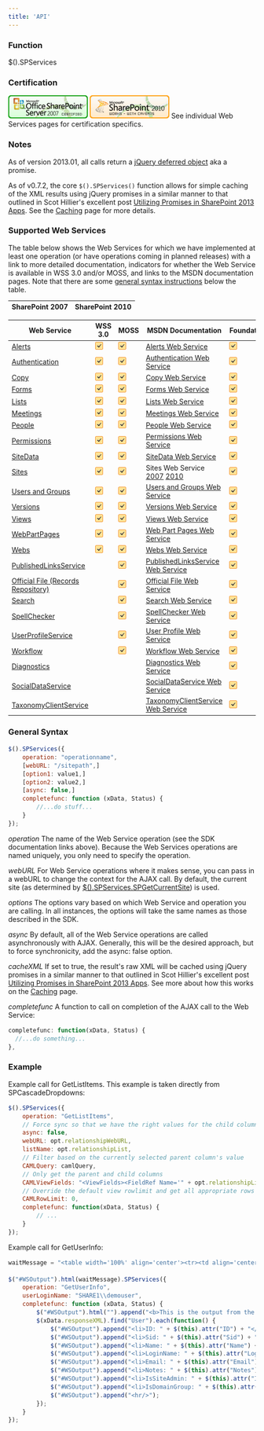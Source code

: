```yaml
---
title: 'API'
---
```


### Function

$().SPServices

### Certification

[![Certified for SharePoint 2007](../../img/sp2007-cert.jpg)](../../glossary/index.md#Certification) [![Works with Caveats with SharePoint 2010](../../img/sp2010-works.jpg)](../../glossary/index.md##Certification)
See individual Web Services pages for certification specifics.

### Notes

As of version 2013.01, all calls return a [jQuery deferred object](http://api.jquery.com/category/deferred-object/) aka a promise.

As of v0.7.2, the core `$().SPServices()` function allows for simple caching of the XML results using jQuery promises in a similar manner to that outlined in Scot Hillier's excellent post [Utilizing Promises in SharePoint 2013 Apps](http://www.shillier.com/archive/2012/11/29/utilizing-promises-in-sharepoint-2013-apps.aspx). See the [Caching](/wikipage?title=Caching) page for more details.

### Supported Web Services

The table below shows the Web Services for which we have implemented at least one operation (or have operations coming in planned releases) with a link to more detailed documentation, indicators for whether the Web Service is available in WSS 3.0 and/or MOSS, and links to the MSDN documentation pages. Note that there are some [general syntax instructions](/wikipage?title=%24%28%29.SPServices&ANCHOR#GeneralSyntax) below the table.

| SharePoint 2007 | SharePoint 2010 |
| --------------- | --------------- |

| Web Service | WSS 3.0 | MOSS | MSDN Documentation | Foundation | SP2010 |
| ----------- | ------- | ---- | ------------------ | ---------- | ------ |
| [Alerts](Alerts.md) | ![](../../img/checkmark.gif) | ![](../../img/checkmark.gif) | [Alerts Web Service](http://msdn.microsoft.com/en-us/library/alerts.aspx) | ![](../../img/checkmark.gif) | ![](../../img/checkmark.gif) |
| [Authentication](Authentication.md) | ![](../../img/checkmark.gif) | ![](../../img/checkmark.gif) | [Authentication Web Service](http://msdn.microsoft.com/en-us/library/authentication.aspx) | ![](../../img/checkmark.gif) | ![](../../img/checkmark.gif) |
| [Copy](Copy.md) | ![](../../img/checkmark.gif) | ![](../../img/checkmark.gif) | [Copy Web Service](http://msdn.microsoft.com/en-us/library/copy.aspx) | ![](../../img/checkmark.gif) | ![](../../img/checkmark.gif) |
| [Forms](Forms.md) | ![](../../img/checkmark.gif) | ![](../../img/checkmark.gif) | [Forms Web Service](http://msdn.microsoft.com/en-us/library/forms.aspx) | ![](../../img/checkmark.gif) | ![](../../img/checkmark.gif) |
| [Lists](Lists.md) | ![](../../img/checkmark.gif) | ![](../../img/checkmark.gif) | [Lists Web Service](http://msdn.microsoft.com/en-us/library/lists.aspx) | ![](../../img/checkmark.gif) | ![](../../img/checkmark.gif) |
| [Meetings](Meetings.md) | ![](../../img/checkmark.gif) | ![](../../img/checkmark.gif) | [Meetings Web Service](http://msdn.microsoft.com/en-us/library/ms774629.aspx) | ![](../../img/checkmark.gif) | ![](../../img/checkmark.gif) |
| [People](People.md) | ![](../../img/checkmark.gif) | ![](../../img/checkmark.gif) | [People Web Service](http://msdn.microsoft.com/en-us/library/people.aspx) | ![](../../img/checkmark.gif) | ![](../../img/checkmark.gif) |
| [Permissions](Permissions.md) | ![](../../img/checkmark.gif) | ![](../../img/checkmark.gif) | [Permissions Web Service](http://msdn.microsoft.com/en-us/library/permissions.aspx) | ![](../../img/checkmark.gif) | ![](../../img/checkmark.gif) |
| [SiteData](SiteData.md) | ![](../../img/checkmark.gif) | ![](../../img/checkmark.gif) | [SiteData Web Service](http://msdn.microsoft.com/en-us/library/ms774821(v=office.12).aspx) | ![](../../img/checkmark.gif) | ![](../../img/checkmark.gif) |
| [Sites](Sites.md) | ![](../../img/checkmark.gif) | ![](../../img/checkmark.gif) | Sites Web Service [2007](http://msdn.microsoft.com/en-us/library/ms774847(v=office.12).aspx) [2010](http://msdn.microsoft.com/en-us/library/bb250173.aspx) | ![](../../img/checkmark.gif) | ![](../../img/checkmark.gif) |
| [Users and Groups](Users%20and%20Groups.md) | ![](../../img/checkmark.gif) | ![](../../img/checkmark.gif) | [Users and Groups Web Service](http://msdn.microsoft.com/en-us/library/ms772647.aspx) | ![](../../img/checkmark.gif) | ![](../../img/checkmark.gif) |
| [Versions](Versions.md) | ![](../../img/checkmark.gif) | ![](../../img/checkmark.gif) | [Versions Web Service](http://msdn.microsoft.com/en-us/library/ms772545.aspx) | ![](../../img/checkmark.gif) | ![](../../img/checkmark.gif) |
| [Views](Views.md) | ![](../../img/checkmark.gif) | ![](../../img/checkmark.gif) | [Views Web Service](http://msdn.microsoft.com/en-us/library/views.aspx) | ![](../../img/checkmark.gif) | ![](../../img/checkmark.gif) |
| [WebPartPages](WebPartPages.md) | ![](../../img/checkmark.gif) | ![](../../img/checkmark.gif) | [Web Part Pages Web Service](http://msdn.microsoft.com/en-us/library/ms774569.aspx) | ![](../../img/checkmark.gif) | ![](../../img/checkmark.gif) |
| [Webs](Webs.md) | ![](../../img/checkmark.gif) | ![](../../img/checkmark.gif) | [Webs Web Service](http://msdn.microsoft.com/en-us/library/webs.aspx) | ![](../../img/checkmark.gif) | ![](../../img/checkmark.gif) |
| [PublishedLinksService](PublishedLinksService.md) | | ![](../../img/checkmark.gif) | [PublishedLinksService Web Service](http://msdn.microsoft.com/en-us/library/aa981003.aspx) | ![](../../img/checkmark.gif) |
| [Official File (Records Repository)](OfficialFile.md) | | ![](../../img/checkmark.gif) | [Official File Web Service](http://msdn.microsoft.com/en-us/library/aa981147(v=office.12).aspx) | ![](../../img/checkmark.gif) |
| [Search](Search.md) | | ![](../../img/checkmark.gif) | [Search Web Service](http://msdn.microsoft.com/en-us/library/search.aspx) | ![](../../img/checkmark.gif) |
| [SpellChecker](SpellChecker.md) | | ![](../../img/checkmark.gif) | [SpellChecker Web Service](http://msdn.microsoft.com/en-us/library/microsoft.sharepoint.publishing.spellchecker.spellcheck.aspx) | ![](../../img/checkmark.gif) |
| [UserProfileService](UserProfileService.md) | | ![](../../img/checkmark.gif) | [User Profile Web Service](http://msdn.microsoft.com/en-us/library/aa981571.aspx) | ![](../../img/checkmark.gif) |
| [Workflow](Workflow.md) | | ![](../../img/checkmark.gif) | [Workflow Web Service](http://msdn.microsoft.com/en-us/library/aa981383.aspx) | ![](../../img/checkmark.gif) |
| [Diagnostics](Diagnostics.md) | | | [Diagnostics Web Service](http://msdn.microsoft.com/en-us/library/ee551419.aspx) | ![](../../img/checkmark.gif) | ![](../../img/checkmark.gif) |
| [SocialDataService](SocialDataService) | | | [SocialDataService Web Service](http://msdn.microsoft.com/en-us/library/ee590294.aspx) | ![](../../img/checkmark.gif) |
| [TaxonomyClientService](TaxonomyClientService) | | | [TaxonomyClientService Web Service](http://msdn.microsoft.com/en-us/library/ee586638.aspx) | ![](../../img/checkmark.gif) |

### General Syntax

```javascript
$().SPServices({
	operation: "operationname",
	[webURL: "/sitepath",]
	[option1: value1,]
	[option2: value2,]
	[async: false,]
	completefunc: function (xData, Status) {
		//...do stuff...
	}
});
```

_operation_
The name of the Web Service operation (see the SDK documentation links above). Because the Web Services operations are named uniquely, you only need to specify the operation.

_webURL_
For Web Service operations where it makes sense, you can pass in a webURL to change the context for the AJAX call. By default, the current site (as determined by [$().SPServices.SPGetCurrentSite](/docs/utilities/SPGetCurrentSite.md)) is used.

_options_
The options vary based on which Web Service and operation you are calling. In all instances, the options will take the same names as those described in the SDK.

_async_
By default, all of the Web Service operations are called asynchronously with AJAX. Generally, this will be the desired approach, but to force synchronicity, add the async: false option.

_cacheXML_
If set to true, the result's raw XML will be cached using jQuery promises in a similar manner to that outlined in Scot Hillier's excellent post [Utilizing Promises in SharePoint 2013 Apps](http://www.shillier.com/archive/2012/11/29/utilizing-promises-in-sharepoint-2013-apps.aspx). See more about how this works on the [Caching](/wikipage?title=Caching) page.

_completefunc_
A function to call on completion of the AJAX call to the Web Service:

```javascript
completefunc: function(xData, Status) {
  //...do something...
},
```

### Example

Example call for GetListItems. This example is taken directly from SPCascadeDropdowns:

```javascript
$().SPServices({
	operation: "GetListItems",
	// Force sync so that we have the right values for the child column onchange trigger
	async: false,
	webURL: opt.relationshipWebURL,
	listName: opt.relationshipList,
	// Filter based on the currently selected parent column's value
	CAMLQuery: camlQuery,
	// Only get the parent and child columns
	CAMLViewFields: "<ViewFields><FieldRef Name='" + opt.relationshipListParentColumn + "' /><FieldRef Name='" + opt.relationshipListChildColumn + "' /></ViewFields>",
	// Override the default view rowlimit and get all appropriate rows
	CAMLRowLimit: 0,
	completefunc: function(xData, Status) {
		// ...
	}
});
```

Example call for GetUserInfo:
```javascript
waitMessage = "<table width='100%' align='center'><tr><td align='center'><img src='/_layouts/images/gears_an.gif'/></td></tr></table>";

$("#WSOutput").html(waitMessage).SPServices({
	operation: "GetUserInfo",
	userLoginName: "SHARE1\\demouser",
	completefunc: function (xData, Status) {
		$("#WSOutput").html("").append("<b>This is the output from the GetUserInfo operation:</b>");
		$(xData.responseXML).find("User").each(function() {
			$("#WSOutput").append("<li>ID: " + $(this).attr("ID") + "</li>");
			$("#WSOutput").append("<li>Sid: " + $(this).attr("Sid") + "</li>");
			$("#WSOutput").append("<li>Name: " + $(this).attr("Name") + "</li>");
			$("#WSOutput").append("<li>LoginName: " + $(this).attr("LoginName") + "</li>");
			$("#WSOutput").append("<li>Email: " + $(this).attr("Email") + "</li>");
			$("#WSOutput").append("<li>Notes: " + $(this).attr("Notes") + "</li>");
			$("#WSOutput").append("<li>IsSiteAdmin: " + $(this).attr("IsSiteAdmin") + "</li>");
			$("#WSOutput").append("<li>IsDomainGroup: " + $(this).attr("IsDomainGroup") + "</li>");
			$("#WSOutput").append("<hr/>");
		});
	}
});
```
